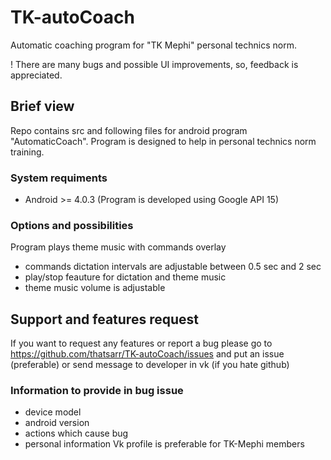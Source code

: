 # TK-autoCoach
Automatic coaching program for "TK Mephi" personal technics norm.

! There are many bugs and possible UI improvements, so, feedback is appreciated.

## Brief view
Repo contains src and following files for android program "AutomaticCoach". Program is designed to help in personal technics norm training.
### System requiments
- Android >= 4.0.3
 (Program is developed using Google API 15)
### Options and possibilities
Program plays theme music with commands overlay
- commands dictation intervals are adjustable between 0.5 sec and 2 sec
- play/stop feauture for dictation and theme music
- theme music volume is adjustable

## Support and features request
If you want to request any features or report a bug please go to https://github.com/thatsarr/TK-autoCoach/issues and put an issue (preferable) or send message to developer in vk (if you hate github)
### Information to provide in bug issue
- device model
- android version
- actions which cause bug
- personal information
    Vk profile is preferable for TK-Mephi members

